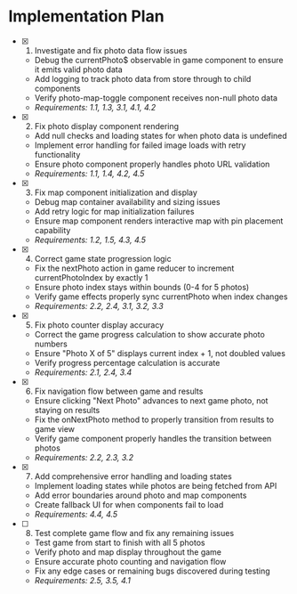 # Implementation Plan

- [x] 1. Investigate and fix photo data flow issues

  - Debug the currentPhoto$ observable in game component to ensure it emits valid photo data
  - Add logging to track photo data from store through to child components
  - Verify photo-map-toggle component receives non-null photo data
  - _Requirements: 1.1, 1.3, 3.1, 4.1, 4.2_

- [x] 2. Fix photo display component rendering

  - Add null checks and loading states for when photo data is undefined
  - Implement error handling for failed image loads with retry functionality
  - Ensure photo component properly handles photo URL validation
  - _Requirements: 1.1, 1.4, 4.2, 4.5_

- [x] 3. Fix map component initialization and display

  - Debug map container availability and sizing issues
  - Add retry logic for map initialization failures
  - Ensure map component renders interactive map with pin placement capability
  - _Requirements: 1.2, 1.5, 4.3, 4.5_

- [x] 4. Correct game state progression logic

  - Fix the nextPhoto action in game reducer to increment currentPhotoIndex by exactly 1
  - Ensure photo index stays within bounds (0-4 for 5 photos)
  - Verify game effects properly sync currentPhoto when index changes
  - _Requirements: 2.2, 2.4, 3.1, 3.2, 3.3_

- [x] 5. Fix photo counter display accuracy

  - Correct the game progress calculation to show accurate photo numbers
  - Ensure "Photo X of 5" displays current index + 1, not doubled values
  - Verify progress percentage calculation is accurate
  - _Requirements: 2.1, 2.4, 3.4_

- [x] 6. Fix navigation flow between game and results

  - Ensure clicking "Next Photo" advances to next game photo, not staying on results
  - Fix the onNextPhoto method to properly transition from results to game view
  - Verify game component properly handles the transition between photos
  - _Requirements: 2.2, 2.3, 3.2_

- [x] 7. Add comprehensive error handling and loading states

  - Implement loading states while photos are being fetched from API
  - Add error boundaries around photo and map components
  - Create fallback UI for when components fail to load
  - _Requirements: 4.4, 4.5_

- [ ] 8. Test complete game flow and fix any remaining issues
  - Test game from start to finish with all 5 photos
  - Verify photo and map display throughout the game
  - Ensure accurate photo counting and navigation flow
  - Fix any edge cases or remaining bugs discovered during testing
  - _Requirements: 2.5, 3.5, 4.1_
